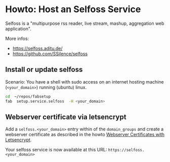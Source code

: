 # Howto: Host an Selfoss Service

Selfoss is a "multipurpose rss reader, live stream, mashup, aggregation web
application".

More infos:
 * https://selfoss.aditu.de/
 * https://github.com/SSilence/selfoss

## Install or update selfoss

Scenario: You have a shell with sudo access on an internet hosting machine
(`<your_domain>`) running (ubuntu) linux.

  ```sh
  cd  ~/repos/fabsetup
  fab  setup.service.selfoss  -H <your_domain>
  ```

## Webserver certificate via letsencrypt

Add a `selfoss.<your_domain>` entry within of the `domain_groups` and create
a webserver certificate as described in the howto [Webserver Certificates with
Letsencrypt](./letsencrypt.md).

Your selfoss service is now available at this URL:
`https://selfoss.<your_domain>`
